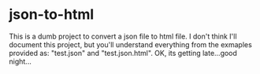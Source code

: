 # json-to-html
This is a dumb project to convert a json file to html file.
I don't think I'll document this project, but you'll understand everything from the exmaples provided as: "test.json" and "test.json.html".
OK, its getting late...good night...
